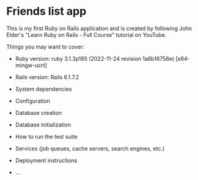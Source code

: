 # Friends list app

This is my first Ruby on Rails application and is created by following John Elder's "Learn Ruby on Rails - Full Course" tutorial on YouTube.

Things you may want to cover:

* Ruby version: ruby 3.1.3p185 (2022-11-24 revision 1a6b16756e) [x64-mingw-ucrt]

* Rails version: Rails 6.1.7.2

* System dependencies

* Configuration

* Database creation

* Database initialization

* How to run the test suite

* Services (job queues, cache servers, search engines, etc.)

* Deployment instructions

* ...
